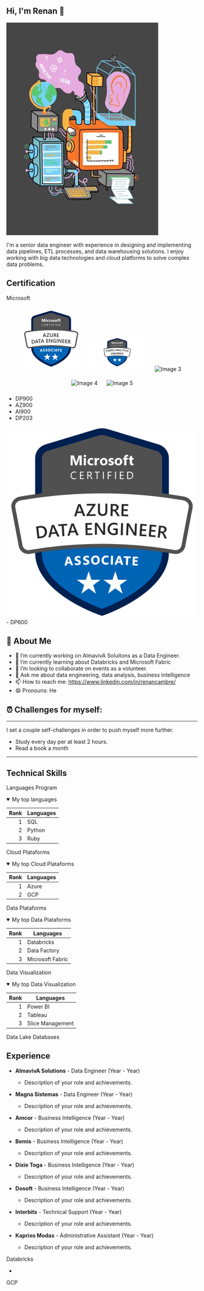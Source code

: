 

## Hi, I'm Renan 👋

<picture>
  <source media="(prefers-color-scheme: dark)" srcset="https://github.com/renancambre/renancambre/blob/main/img/dataengineer.gif/">
  <source media="(prefers-color-scheme: light)" srcset="https://github.com/renancambre/renancambre/blob/main/img/dataengineer.gif">
  <img alt="Shows an illustrated sun in light mode and a moon with stars in dark mode." src="https://github.com/renancambre/renancambre/blob/main/img/dataengineer.gif">
</picture>

I'm a senior data engineer with experience in designing and implementing data pipelines, ETL processes, and data warehousing solutions. I enjoy working with big data technologies and cloud platforms to solve complex data problems.

## Certification

Microsoft
 
<p align="center">
  <img src="https://raw.githubusercontent.com/renancambre/renancambre/main/img/dp203.png" alt="Image 1" width="150" style="margin: 10px;">
  <img src="https://raw.githubusercontent.com/renancambre/renancambre/main/img/dp600.jfif" alt="Image 2" width="150" style="margin: 10px;">
  <img src="https://raw.githubusercontent.com/renancambre/renancambre/main/img/dp205.png" alt="Image 3" width="150" style="margin: 10px;">
  <img src="https://raw.githubusercontent.com/renancambre/renancambre/main/img/dp206.png" alt="Image 4" width="150" style="margin: 10px;">
  <img src="https://raw.githubusercontent.com/renancambre/renancambre/main/img/dp207.png" alt="Image 5" width="150" style="margin: 10px;">
</p>
 
 - DP900
 - AZ900
 - AI900
 - DP203
 <picture>
  <source media="(prefers-color-scheme: dark)" srcset="https://github.com/renancambre/renancambre/blob/main/img/dp203.png/">
  <source media="(prefers-color-scheme: light)" srcset="https://github.com/renancambre/renancambre/blob/main/img/dp203.png">
  <img alt="Shows an illustrated sun in light mode and a moon with stars in dark mode." src="https://github.com/renancambre/renancambre/blob/main/img/dp203.png">
</picture>
 - DP600
 
## 🚀 About Me 

- 🔭 I’m currently working on AlmavivA Soluitons as a Data Engineer.
- 🌱 I’m currently learning about Databricks and Microsoft Fabric
- 👯 I’m looking to collaborate on events as a volunteer.
- 💬 Ask me about data engineering, data analysis, business intelligence
- 📫 How to reach me: https://www.linkedin.com/in/renancambre/
- 😄 Pronouns: He
<!-- ⚡ Fun fact: ... -->
<!-- 🤔 I’m looking for help with -->

## ⏰  Challenges for myself:
---
I set a couple self-challenges in order to push myself more further.

- Study every day per at least 2 hours.
- Read a book a month

<!-- 
- Workout 4 days in a row and take a day break
- Avoid over usage of social media
- Adapting the minimalism life style
-->

---

## Technical Skills

Languages Program
<details open>
<summary>My top languages</summary>

| Rank | Languages |
|-----:|-----------|
|     1| SQL |
|     2| Python    |
|     3| Ruby       |

</details>

Cloud Plataforms
<details open>
<summary>My top Cloud Plataforms</summary>

| Rank | Languages |
|-----:|-----------|
|     1| Azure |
|     2| GCP    |

</details>

Data Plataforms
<details open>
<summary>My top Data Plataforms</summary>

| Rank | Languages |
|-----:|-----------|
|     1| Databricks |
|     2| Data Factory    |
|     3| Microsoft Fabric    |

</details>

Data Visualization
<details open>
<summary>My top Data Visualization</summary>

| Rank | Languages |
|-----:|-----------|
|     1| Power BI |
|     2| Tableau    |
|     3| Slice Management    |

</details>

Data Lake
Databases

## Experience

- **AlmavivA Solutions** - Data Engineer (Year - Year)
  - Description of your role and achievements.

- **Magna Sistemas** - Data Engineer (Year - Year)
  - Description of your role and achievements.
  
- **Amcor** - Business Intelligence (Year - Year)
  - Description of your role and achievements.

- **Bemis** - Business Intelligence (Year - Year)
  - Description of your role and achievements.
  
- **Dixie Toga** - Business Intelligence (Year - Year)
  - Description of your role and achievements.
  
- **Dosoft** - Business Intelligence (Year - Year)
  - Description of your role and achievements.  
  
- **Interbits** - Technical Support (Year - Year)
  - Description of your role and achievements.
  
- **Kaprixo Modas** - Administrative Assistant (Year - Year)
  - Description of your role and achievements.  
  

 
Databricks
 
 -
 
GCP